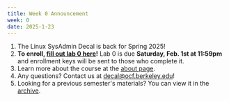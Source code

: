 ```yaml
---
title: Week 0 Announcement
week: 0
date: 2025-1-23
---
```


1. The Linux SysAdmin Decal is back for Spring 2025!
1. **To enroll, [fill out lab 0 here](https://forms.gle/eEzeC3w4N9hmeMDA7)!** Lab 0 is due **Saturday, Feb. 1st at 11:59pm** and enrollment keys will be sent to those who complete it.
1. Learn more about the course at the [about page](/about).
1. Any questions? Contact us at [decal@ocf.berkeley.edu](mailto:decal@ocf.berkeley.edu)!
1. Looking for a previous semester's materials? You can view it in the [archive](/archive).

<!-- 1. **The Linux SysAdmin Decal is back for Spring 2022!**
1. If you'd like to receive more info on how to enroll, [fill out the interest form](https://docs.google.com/forms/d/1k64KUU4AwevWuMBAp1szpKNIYcYrzEQybUaIZzK78tU/)!
1. Learn more about the course at the [about page](/about).
1. There will be two identical infosessions on **Tuesday, Jan. 25, 8 pm** and  **Thursday, Jan. 27, 8 pm** on [ocf.io/decalzoom](https://ocf.io/decalzoom).
1. Lab 0, which must be complete prior to enrolling, will be released after the infosessions.
1. Any questions? Contact us at [decal@ocf.berkeley.edu](mailto:decal@ocf.berkeley.edu)!
1. Looking for a previous semester's materials? You can view it in the [archive](/archive). -->
